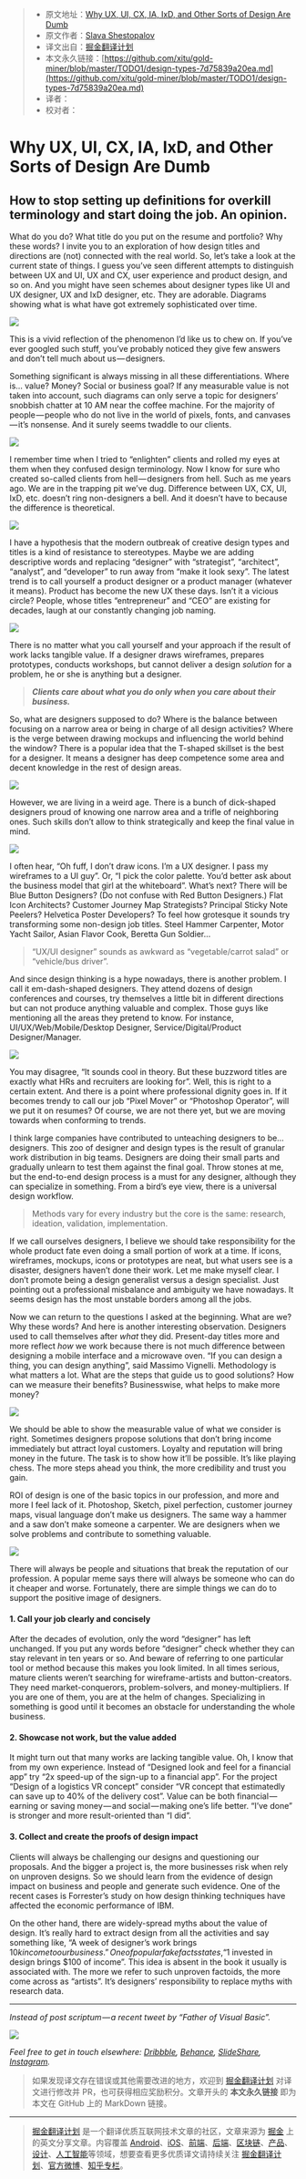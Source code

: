 > * 原文地址：[Why UX, UI, CX, IA, IxD, and Other Sorts of Design Are Dumb](https://medium.muz.li/design-types-7d75839a20ea)
> * 原文作者：[Slava Shestopalov](https://medium.muz.li/@shestopalov.v?source=post_header_lockup)
> * 译文出自：[掘金翻译计划](https://github.com/xitu/gold-miner)
> * 本文永久链接：[https://github.com/xitu/gold-miner/blob/master/TODO1/design-types-7d75839a20ea.md](https://github.com/xitu/gold-miner/blob/master/TODO1/design-types-7d75839a20ea.md)
> * 译者：
> * 校对者：

# Why UX, UI, CX, IA, IxD, and Other Sorts of Design Are Dumb

## How to stop setting up definitions for overkill terminology and start doing the job. An opinion.

What do you do? What title do you put on the resume and portfolio? Why these words? I invite you to an exploration of how design titles and directions are (not) connected with the real world. So, let’s take a look at the current state of things. I guess you’ve seen different attempts to distinguish between UX and UI, UX and CX, user experience and product design, and so on. And you might have seen schemes about designer types like UI and UX designer, UX and IxD designer, etc. They are adorable. Diagrams showing what is what have got extremely sophisticated over time.

![](https://cdn-images-1.medium.com/max/1000/1*XWNVnfj2dLz6nv27Xs_6_Q.png)

This is a vivid reflection of the phenomenon I’d like us to chew on. If you’ve ever googled such stuff, you’ve probably noticed they give few answers and don’t tell much about us — designers.

Something significant is always missing in all these differentiations. Where is… value? Money? Social or business goal? If any measurable value is not taken into account, such diagrams can only serve a topic for designers’ snobbish chatter at 10 AM near the coffee machine. For the majority of people — people who do not live in the world of pixels, fonts, and canvases — it’s nonsense. And it surely seems twaddle to our clients.

![](https://cdn-images-1.medium.com/max/1000/1*Rd8N8AgupUMRaBJJ_txp8A.png)

I remember time when I tried to “enlighten” clients and rolled my eyes at them when they confused design terminology. Now I know for sure who created so-called clients from hell — designers from hell. Such as me years ago. We are in the trapping pit we’ve dug. Difference between UX, CX, UI, IxD, etc. doesn’t ring non-designers a bell. And it doesn’t have to because the difference is theoretical.

![](https://cdn-images-1.medium.com/max/1000/1*vviekrE3A_mbzN2YlX6msA.png)

I have a hypothesis that the modern outbreak of creative design types and titles is a kind of resistance to stereotypes. Maybe we are adding descriptive words and replacing “designer” with “strategist”, “architect”, “analyst”, and “developer” to run away from “make it look sexy”. The latest trend is to call yourself a product designer or a product manager (whatever it means). Product has become the new UX these days. Isn’t it a vicious circle? People, whose titles “entrepreneur” and “CEO” are existing for decades, laugh at our constantly changing job naming.

![](https://cdn-images-1.medium.com/max/1000/1*LVTK3hTwcAObaZ_A6pT6Bg.png)

There is no matter what you call yourself and your approach if the result of work lacks tangible value. If a designer draws wireframes, prepares prototypes, conducts workshops, but cannot deliver a design _solution_ for a problem, he or she is anything but a designer.

> **_Clients care about what you do only when you care about their business._**

So, what are designers supposed to do? Where is the balance between focusing on a narrow area or being in charge of all design activities? Where is the verge between drawing mockups and influencing the world behind the window? There is a popular idea that the T-shaped skillset is the best for a designer. It means a designer has deep competence some area and decent knowledge in the rest of design areas.

![](https://cdn-images-1.medium.com/max/1000/1*hK7ytbVyb-RZ15CfBODnbg.png)

However, we are living in a weird age. There is a bunch of dick-shaped designers proud of knowing one narrow area and a trifle of neighboring ones. Such skills don’t allow to think strategically and keep the final value in mind.

![](https://cdn-images-1.medium.com/max/1000/1*NWL3zO3SIvITHknl-TlDkA.png)

I often hear, “Oh fuff, I don’t draw icons. I’m a UX designer. I pass my wireframes to a UI guy”. Or, “I pick the color palette. You’d better ask about the business model that girl at the whiteboard”. What’s next? There will be Blue Button Designers? (Do not confuse with Red Button Designers.) Flat Icon Architects? Customer Journey Map Strategists? Principal Sticky Note Peelers? Helvetica Poster Developers? To feel how grotesque it sounds try transforming some non-design job titles. Steel Hammer Carpenter, Motor Yacht Sailor, Asian Flavor Cook, Beretta Gun Soldier…

> “UX/UI designer” sounds as awkward as “vegetable/carrot salad” or “vehicle/bus driver”.

And since design thinking is a hype nowadays, there is another problem. I call it em-dash-shaped designers. They attend dozens of design conferences and courses, try themselves a little bit in different directions but can not produce anything valuable and complex. Those guys like mentioning all the areas they pretend to know. For instance, UI/UX/Web/Mobile/Desktop Designer, Service/Digital/Product Designer/Manager.

![](https://cdn-images-1.medium.com/max/1000/1*riMfPuh8foxeobts4Xgt8A.png)

You may disagree, “It sounds cool in theory. But these buzzword titles are exactly what HRs and recruiters are looking for”. Well, this is right to a certain extent. And there is a point where professional dignity goes in. If it becomes trendy to call our job “Pixel Mover” or “Photoshop Operator”, will we put it on resumes? Of course, we are not there yet, but we are moving towards when conforming to trends.

I think large companies have contributed to unteaching designers to be… designers. This zoo of designer and design types is the result of granular work distribution in big teams. Designers are doing their small parts and gradually unlearn to test them against the final goal. Throw stones at me, but the end-to-end design process is a must for any designer, although they can specialize in something. From a bird’s eye view, there is a universal design workflow.

> Methods vary for every industry but the core is the same: research, ideation, validation, implementation.

If we call ourselves designers, I believe we should take responsibility for the whole product fate even doing a small portion of work at a time. If icons, wireframes, mockups, icons or prototypes are neat, but what users see is a disaster, designers haven’t done their work. Let me make myself clear. I don’t promote being a design generalist versus a design specialist. Just pointing out a professional misbalance and ambiguity we have nowadays. It seems design has the most unstable borders among all the jobs.

Now we can return to the questions I asked at the beginning. What are we? Why these words? And here is another interesting observation. Designers used to call themselves after _what_ they did. Present-day titles more and more reflect _how_ we work because there is not much difference between designing a mobile interface and a microwave oven. “If you can design a thing, you can design anything”, said Massimo Vignelli. Methodology is what matters a lot. What are the steps that guide us to good solutions? How can we measure their benefits? Businesswise, what helps to make more money?

![](https://cdn-images-1.medium.com/max/1000/1*bWGnsAWm-KdOdetYjO9nGw.png)

We should be able to show the measurable value of what we consider is right. Sometimes designers propose solutions that don’t bring income immediately but attract loyal customers. Loyalty and reputation will bring money in the future. The task is to show how it’ll be possible. It’s like playing chess. The more steps ahead you think, the more credibility and trust you gain.

ROI of design is one of the basic topics in our profession, and more and more I feel lack of it. Photoshop, Sketch, pixel perfection, customer journey maps, visual language don’t make us designers. The same way a hammer and a saw don’t make someone a carpenter. We are designers when we solve problems and contribute to something valuable.

![](https://cdn-images-1.medium.com/max/1000/1*weMdmdiR2hQCC_TIB07XSQ.png)

There will always be people and situations that break the reputation of our profession. A popular meme says there will always be someone who can do it cheaper and worse. Fortunately, there are simple things we can do to support the positive image of designers.

#### 1. Call your job clearly and concisely

After the decades of evolution, only the word “designer” has left unchanged. If you put any words before “designer” check whether they can stay relevant in ten years or so. And beware of referring to one particular tool or method because this makes you look limited. In all times serious, mature clients weren’t searching for wireframe-artists and button-creators. They need market-conquerors, problem-solvers, and money-multipliers. If you are one of them, you are at the helm of changes. Specializing in something is good until it becomes an obstacle for understanding the whole business.

#### 2. Showcase not work, but the value added

It might turn out that many works are lacking tangible value. Oh, I know that from my own experience. Instead of “Designed look and feel for a financial app” try “2x speed-up of the sign-up to a financial app”. For the project “Design of a logistics VR concept” consider “VR concept that estimatedly can save up to 40% of the delivery cost”. Value can be both financial — earning or saving money — and social — making one’s life better. “I’ve done” is stronger and more result-oriented than “I did”.

#### 3. Collect and create the proofs of design impact

Clients will always be challenging our designs and questioning our proposals. And the bigger a project is, the more businesses risk when rely on unproven designs. So we should learn from the evidence of design impact on business and people and generate such evidence. One of the recent cases is Forrester’s study on how design thinking techniques have affected the economic performance of IBM.

On the other hand, there are widely-spread myths about the value of design. It’s really hard to extract design from all the activities and say something like, “A week of designer’s work brings $10k income to our business.” One of popular fake facts states, “$1 invested in design brings $100 of income”. This idea is absent in the book it usually is associated with. The more we refer to such unproven factoids, the more come across as “artists”. It’s designers’ responsibility to replace myths with research data.

* * *

_Instead of post scriptum — a recent tweet by “Father of Visual Basic”._

![](https://cdn-images-1.medium.com/max/1000/1*2Wjbju8NISCNbyxuvZVKig.png)

_Feel free to get in touch elsewhere:_ [_Dribbble_](https://dribbble.com/shestopalov)_,_ [_Behance_](https://www.behance.net/shestopalov)_,_ [_SlideShare_](https://www.slideshare.net/shestopalov)_,_ [_Instagram_](https://www.instagram.com/slava.shestopalov/)_._

> 如果发现译文存在错误或其他需要改进的地方，欢迎到 [掘金翻译计划](https://github.com/xitu/gold-miner) 对译文进行修改并 PR，也可获得相应奖励积分。文章开头的 **本文永久链接** 即为本文在 GitHub 上的 MarkDown 链接。


---

> [掘金翻译计划](https://github.com/xitu/gold-miner) 是一个翻译优质互联网技术文章的社区，文章来源为 [掘金](https://juejin.im) 上的英文分享文章。内容覆盖 [Android](https://github.com/xitu/gold-miner#android)、[iOS](https://github.com/xitu/gold-miner#ios)、[前端](https://github.com/xitu/gold-miner#前端)、[后端](https://github.com/xitu/gold-miner#后端)、[区块链](https://github.com/xitu/gold-miner#区块链)、[产品](https://github.com/xitu/gold-miner#产品)、[设计](https://github.com/xitu/gold-miner#设计)、[人工智能](https://github.com/xitu/gold-miner#人工智能)等领域，想要查看更多优质译文请持续关注 [掘金翻译计划](https://github.com/xitu/gold-miner)、[官方微博](http://weibo.com/juejinfanyi)、[知乎专栏](https://zhuanlan.zhihu.com/juejinfanyi)。
